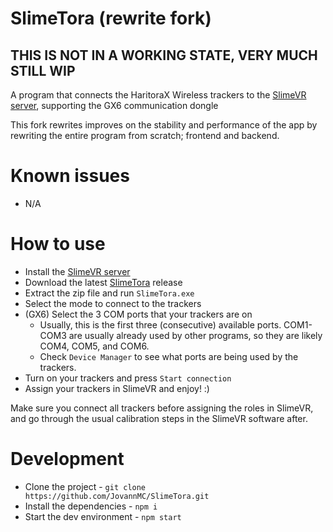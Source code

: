 # SlimeTora (rewrite fork)
## **THIS IS NOT IN A WORKING STATE, VERY MUCH STILL WIP**

A program that connects the HaritoraX Wireless trackers to the [SlimeVR server](https://docs.slimevr.dev/server/index.html), supporting the GX6 communication dongle

This fork rewrites improves on the stability and performance of the app by rewriting the entire program from scratch; frontend and backend.

# Known issues
- N/A

# How to use
- Install the [SlimeVR server](https://docs.slimevr.dev/server/index.html)
- Download the latest [SlimeTora](https://github.com/OCSYT/SlimeTora/releases/latest) release
- Extract the zip file and run `SlimeTora.exe`
- Select the mode to connect to the trackers
- (GX6) Select the 3 COM ports that your trackers are on
  - Usually, this is the first three (consecutive) available ports. COM1-COM3 are usually already used by other programs, so they are likely COM4, COM5, and COM6.
  - Check `Device Manager` to see what ports are being used by the trackers.
- Turn on your trackers and press `Start connection`
- Assign your trackers in SlimeVR and enjoy! :)

Make sure you connect all trackers before assigning the roles in SlimeVR, and go through the usual calibration steps in the SlimeVR software after.

# Development
- Clone the project - `git clone https://github.com/JovannMC/SlimeTora.git`
- Install the dependencies - `npm i`
- Start the dev environment - `npm start`
